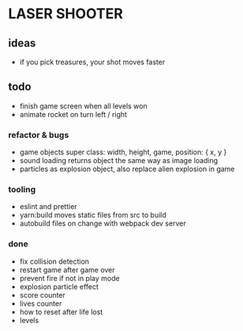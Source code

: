 # LASER SHOOTER

## ideas

- if you pick treasures, your shot moves faster

## todo

- finish game screen when all levels won
- animate rocket on turn left / right

### refactor & bugs

- game objects super class: width, height, game, position: { x, y }
- sound loading returns object the same way as image loading
- particles as explosion object, also replace alien explosion in game

### tooling

- eslint and prettier
- yarn:build moves static files from src to build
- autobuild files on change with webpack dev server

### done

- fix collision detection
- restart game after game over
- prevent fire if not in play mode
- explosion particle effect
- score counter
- lives counter
- how to reset after life lost
- levels
